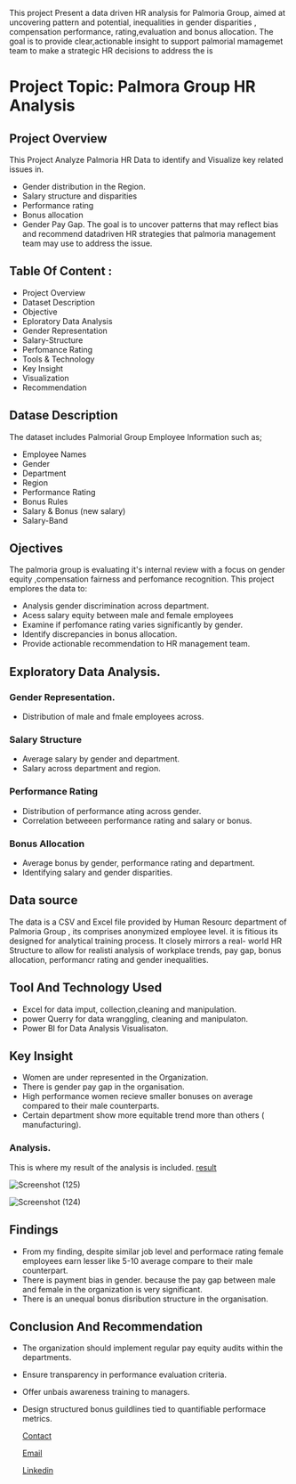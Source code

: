 This project Present a data driven HR analysis for Palmoria Group, aimed at uncovering pattern and potential, inequalities in gender disparities , compensation  performance, rating,evaluation and bonus allocation.
      The goal is to provide clear,actionable insight to support palmorial mamagemet team to make a strategic HR decisions to address the is
# Project Topic: Palmora Group HR Analysis   
## Project Overview
This Project Analyze Palmoria HR Data to identify and Visualize key related issues in.
   - Gender distribution in the Region.
   - Salary structure and disparities
   - Performance rating
   - Bonus allocation
   - Gender Pay Gap.
The goal is to uncover patterns that may reflect bias and recommend datadriven HR strategies that palmoria management team may use to address the issue.

## Table Of Content :
  - Project Overview
  - Dataset Description
  - Objective
  - Eploratory Data Analysis
  - Gender Representation
  - Salary-Structure
  - Perfomance Rating
  - Tools & Technology
  - Key Insight
  - Visualization
  - Recommendation 

    
## Datase Description
The dataset includes Palmorial Group Employee Information such as;
- Employee Names
- Gender
- Department
- Region
- Performance Rating
- Bonus Rules
- Salary & Bonus (new salary)
- Salary-Band

## Ojectives
 The palmoria group is evaluating it's internal review with a focus on gender equity ,compensation fairness and perfomance recognition. This project emplores the data to:
- Analysis gender discrimination across department.
- Acess salary equity between male and female  employees
- Examine  if perfomance rating varies significantly by gender.
- Identify discrepancies in bonus allocation.
- Provide actionable recommendation to HR management team.
  
## Exploratory Data Analysis.
### Gender Representation.
- Distribution of male and fmale employees across.
### Salary Structure
- Average salary by gender and department.
- Salary across department and region.
### Performance Rating 
- Distribution of performance ating across gender.
- Correlation betweeen performance rating and salary or bonus.
### Bonus Allocation
- Average bonus by gender, performance rating and department.
- Identifying salary and gender disparities.


## Data source 
The data is a  CSV and Excel file provided by Human Resourc department of Palmoria Group , its comprises anonymized employee level. it is fitious its designed for analytical training process.
     It closely mirrors a real- world HR  Structure to allow for realisti analysis of workplace trends, pay gap, bonus allocation, performancr rating and gender inequalities.
## Tool And Technology Used 
- Excel for data imput, collection,cleaning and manipulation.
- power Querry for data wranggling, cleaning and manipulaton.
- Power BI for Data Analysis Visualisaton.
## Key Insight
 - Women are under represented in the Organization.
 - There is gender pay gap in the organisation.
 - High performance women recieve smaller bonuses on average compared to their male counterparts.
 - Certain department show more equitable trend more than others ( manufacturing).

### Analysis.
This is where my result of the analysis is included.
[ result](https://neddy3-my.sharepoint.com/:u:/g/personal/189448_office365online_co/Eef9ntFw8y9BnOB_0TYEch8B44iLFPcVWLtsbQyds_IVQw?e=P4qDyj)

![Screenshot (125)](https://github.com/user-attachments/assets/25deabf9-a600-4fca-b6f2-f7f4100c7f46)

![Screenshot (124)](https://github.com/user-attachments/assets/73a6b962-a0f4-4428-a9f9-9e995511c02d)

## Findings
- From my finding, despite similar job level and performace rating female employees earn lesser like 5-10 average compare to their male counterpart.
- There is payment bias in gender. because the pay gap between male and female in the organization is very significant.
- There is an unequal bonus disribution structure in the organisation.

## Conclusion And Recommendation
 - The organization should implement regular pay equity audits within the departments.
 - Ensure transparency in performance evaluation criteria.
 - Offer unbais awareness training to managers.
 - Design structured bonus guildlines tied to quantifiable performace metrics.

   [Contact](07064849526)

   
   [Email](gracenancy62@gmail.com)

   
   [Linkedin](https://www.linkedin.com/in/amah-grace-895652192/overlay/contact-info/#:~:text=Your%20Profile-,linkedin.com/in/amah%2Dgrace%2D895652192,-Email)
   
  


